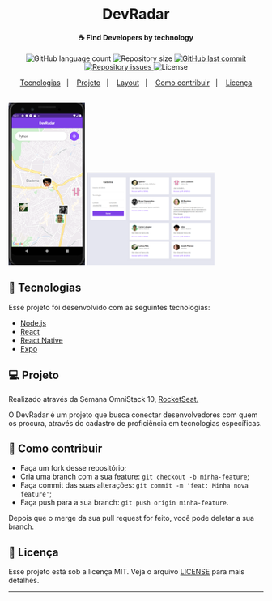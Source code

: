 <h1 align="center">
    DevRadar
</h1>

<h4 align="center">
  ☕ Find Developers by technology
</h4>
<p align="center">
  <img alt="GitHub language count" src="https://img.shields.io/github/languages/count/Lgdev07/Semana-Omnistack-10.svg">

  <img alt="Repository size" src="https://img.shields.io/github/repo-size/Lgdev07/Semana-Omnistack-10.svg">
  
  <a href="https://github.com/Lgdev07/Semana-Omnistack-10/commits/master">
    <img alt="GitHub last commit" src="https://img.shields.io/github/last-commit/Lgdev07/Semana-Omnistack-10.svg">
  </a>

  <a href="https://github.com/Lgdev07/Semana-Omnistack-10/issues">
    <img alt="Repository issues" src="https://img.shields.io/github/issues/Lgdev07/Semana-Omnistack-10.svg">
  </a>

  <img alt="License" src="https://img.shields.io/badge/license-MIT-brightgreen">
</p>

<p align="center">
  <a href="#rocket-tecnologias">Tecnologias</a>&nbsp;&nbsp;&nbsp;|&nbsp;&nbsp;&nbsp;
  <a href="#-projeto">Projeto</a>&nbsp;&nbsp;&nbsp;|&nbsp;&nbsp;&nbsp;
  <a href="#-layout">Layout</a>&nbsp;&nbsp;&nbsp;|&nbsp;&nbsp;&nbsp;
  <a href="#-como-contribuir">Como contribuir</a>&nbsp;&nbsp;&nbsp;|&nbsp;&nbsp;&nbsp;
  <a href="#memo-licença">Licença</a>
</p>

<br>

  <img alt="Frontend" src=".github/mobile.png" width="30%">
  <img alt="Frontend" src=".github/web.png" width="50%">

## 🚀 Tecnologias

Esse projeto foi desenvolvido com as seguintes tecnologias:

- [Node.js](https://nodejs.org/en/)
- [React](https://reactjs.org)
- [React Native](https://facebook.github.io/react-native/)
- [Expo](https://expo.io/)

## 💻 Projeto

Realizado através da Semana OmniStack 10, <a href="https://rocketseat.com.br/">RocketSeat.</a>

O DevRadar é um projeto que busca conectar desenvolvedores com quem os procura, através do cadastro de proficiência em tecnologias específicas.

## 🤔 Como contribuir

- Faça um fork desse repositório;
- Cria uma branch com a sua feature: `git checkout -b minha-feature`;
- Faça commit das suas alterações: `git commit -m 'feat: Minha nova feature'`;
- Faça push para a sua branch: `git push origin minha-feature`.

Depois que o merge da sua pull request for feito, você pode deletar a sua branch.

## 📝 Licença

Esse projeto está sob a licença MIT. Veja o arquivo [LICENSE](LICENSE.md) para mais detalhes.

---
